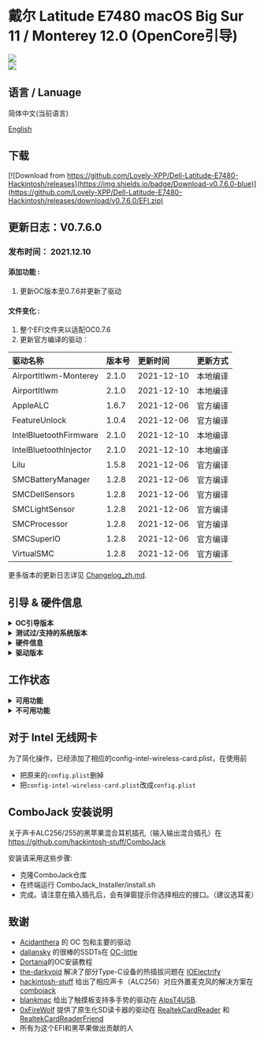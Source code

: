 # 戴尔 Latitude E7480 macOS Big Sur 11 / Monterey 12.0 (OpenCore引导)

<div style="align: center">
<img src="https://user-images.githubusercontent.com/66028151/145524844-83fadbd1-0762-47d8-81fc-69697136ef48.png">
</div>


<div style="align: center">
<img src="https://user-images.githubusercontent.com/66028151/145524637-d3c351bd-7ae5-48b5-9f9d-080d97101d1e.png">
</div>

## 语言 / Lanuage
简体中文(当前语言)

[English](https://github.com/Lovely-XPP/Dell-Latitude-E7480-Hackintosh/blob/main/README.md)

## 下载
[![Download from https://github.com/Lovely-XPP/Dell-Latitude-E7480-Hackintosh/releases](https://img.shields.io/badge/Download-v0.7.6.0-blue)](https://github.com/Lovely-XPP/Dell-Latitude-E7480-Hackintosh/releases/download/v0.7.6.0/EFI.zip)

## 更新日志：V0.7.6.0

### 发布时间： 2021.12.10

#### 添加功能 :
1. 更新OC版本至0.7.6并更新了驱动

#### 文件变化 :

1. 整个EFI文件夹以适配OC0.7.6
2. 更新官方编译的驱动：

| 驱动名称          | 版本号                       | 更新时间       | 更新方式              |
|:----------------|:-------------------------------------------|:---------------|:----------------|
|	AirportItlwm-Monterey	|	2.1.0	|	2021-12-10	|	本地编译	|
|	AirportItlwm	|	2.1.0	|	2021-12-10	|	本地编译	|
|	AppleALC	|	1.6.7	|	2021-12-06	|	官方编译	|
|	FeatureUnlock	|	1.0.4	|	2021-12-06	|	官方编译	|
|	IntelBluetoothFirmware	|	2.1.0	|	2021-12-10	|	本地编译	|
|	IntelBluetoothInjector	|	2.1.0	|	2021-12-10	|	本地编译	|
|	Lilu	|	1.5.8	|	2021-12-06	|	官方编译	|
|	SMCBatteryManager	|	1.2.8	|	2021-12-06	|	官方编译	|
|	SMCDellSensors	|	1.2.8	|	2021-12-06	|	官方编译	|
|	SMCLightSensor	|	1.2.8	|	2021-12-06	|	官方编译	|
|	SMCProcessor	|	1.2.8	|	2021-12-06	|	官方编译	|
|	SMCSuperIO	|	1.2.8	|	2021-12-06	|	官方编译	|
|	VirtualSMC	|	1.2.8	|	2021-12-06	|	官方编译	|

更多版本的更新日志详见 [Changelog_zh.md](https://github.com/Lovely-XPP/Dell-Latitude-E7480-Hackintosh/blob/main/Changelog_zh.md).

## 引导 & 硬件信息

<details>  
<summary><strong>OC引导版本</strong></summary>
</br>
OpenCore 0.7.3 / 0.7.4 / 0.7.5
</details>

<details>  
<summary><strong>测试过/支持的系统版本</strong></summary>
</br>
- Big Sur 11.5.0 - 11.5.2</br>
- Big Sur 11.6 - 11.6.1</br>
- Monterey 12.0 - 12.0.1</br>
</details>

<details>  
<summary><strong>硬件信息</strong></summary>
</br>

| Model           | Dell Latitude E7480                        |
|:----------------|:-------------------------------------------|
| 处理器           | Intel Core i7-7700U                        |
| 图形卡           | 集成显卡：Intel HD Graphics 620           |
| 内存条           | 8GB 2133MHz DDR4 * 2                       |
| 显示器           | 13" 2K (2560x1440) 触摸屏                   |
| 硬盘             | 闪迪 1T M.2 NVMe SSD                        |
| 无线网卡/蓝牙     | 博通 BCM94360Z4                        |
| 摄像头           | 1920x1080 FHD Webcam                       |
| 指纹读取          | 有但不适用于macOS                           |
| 声卡             | 瑞昱 ALC256                             |
| 键盘             | 背光键盘                           |
| 触摸板           | ALPS 触摸板                              |
| SD读卡器         | 瑞昱 RTS525A 读卡器        |

使用小贴士: 
* 对于苹果 macOS 12 Monterey, DW1820A网卡兼容性不那么好，主要是蓝牙驱动，导致隔空投送、接力等服务无法使用，于是换了张BCM9460Z4的网卡，目前无任何不兼容的问题！
* 强烈建议在进入系统以后使用[USBMap](https://github.com/corpnewt/USBMap) 工具进行USB定制！
* 如果你进行了硬件更改（比如网卡更换），同样也建议你使用[USBMap](https://github.com/corpnewt/USBMap) 工具重新进行USB定制！
* 进入系统后，建议重新生成对应机型序列号（需要经过官网查询无效方可使用）！
* 不要开启查找我的Mac功能！
</details>

<details>  
<summary><strong>驱动版本</strong></summary>
</br>

| 驱动名称          | 版本号                       | 更新时间       | 更新方式              |
|:----------------|:-------------------------------------------|:---------------|:----------------|
|	AirportBrcmFixup	|	2.1.4	|	2021-08-16	|	本地编译	|
|	AirportItlwm-Monterey	|	2.1.0	|	2021-12-10	|	本地编译	|
|	AirportItlwm	|	2.1.0	|	2021-12-10	|	本地编译	|
|	AlpsT4USB	|	1.0.0d1	|	2021-10-09	|	官方编译	|
|	AppleALC	|	1.6.7	|	2021-12-06	|	官方编译	|
|	BlueToolFixup	|	2.6.1	|	2021-11-01	|	官方编译	|
|	BrcmBluetoothInjector	|	2.6.1	|	2021-11-01	|	官方编译	|
|	BrcmFirmwareData	|	2.6.1	|	2021-11-01	|	官方编译	|
|	BrcmPatchRAM3	|	2.6.1	|	2021-11-01	|	官方编译	|
|	BrightnessKeys	|	1.0.3	|	2021-08-16	|	本地编译	|
|	CPUFriend	|	1.2.5	|	2021-08-16	|	本地编译	|
|	CpuTscSync	|	1.0.5	|	2021-10-04	|	官方编译	|
|	ECEnabler	|	1.0.2	|	2021-10-27	|	本地编译	|
|	FeatureUnlock	|	1.0.4	|	2021-12-06	|	官方编译	|
|	HibernationFixup	|	1.4.5	|	2021-11-01	|	官方编译	|
|	IntelBluetoothFirmware	|	2.1.0	|	2021-12-10	|	本地编译	|
|	IntelBluetoothInjector	|	2.1.0	|	2021-12-10	|	本地编译	|
|	IntelMausi	|	1.0.8	|	2021-08-27	|	官方编译	|
|	Lilu	|	1.5.8	|	2021-12-06	|	官方编译	|
|	NVMeFix	|	1.1.0	|	2021-08-23	|	本地编译	|
|	RealtekCardReader	|	0.9.7	|	2021-10-27	|	本地编译	|
|	RealtekCardReaderFriend	|	1.0.0	|	2021-08-16	|	本地编译	|
|	RestrictEvents	|	1.0.5	|	2021-10-04	|	官方编译	|
|	SMCBatteryManager	|	1.2.8	|	2021-12-06	|	官方编译	|
|	SMCDellSensors	|	1.2.8	|	2021-12-06	|	官方编译	|
|	SMCLightSensor	|	1.2.8	|	2021-12-06	|	官方编译	|
|	SMCProcessor	|	1.2.8	|	2021-12-06	|	官方编译	|
|	SMCSuperIO	|	1.2.8	|	2021-12-06	|	官方编译	|
|	USBPorts	|	1.0	|	2021-10-30	|	USB 端口注入	|
|	VerbStub	|	1.0.4	|	2021-06-20	|	官方编译	|
|	VirtualSMC	|	1.2.8	|	2021-12-06	|	官方编译	|
|	Voodoo PS/2 Controller	|	2.2.7	|	2021-11-01	|	官方编译	|
|	VoodooI2C	|	2.6.5	|	2021-02-28	|	官方编译	|
|	VoodooI2CHID	|	1	|	2021-10-10	|	官方编译	|
|	WhateverGreen	|	1.5.5	|	2021-11-01	|	官方编译	|
</details>

## 工作状态

<details>  
<summary><strong>可用功能</strong></summary>
</br>

- [x] 显卡Intel HD 620 Graphics的正常驱动（包含双硬解码、GPU加速）
- [x] 所有的USB端口都正常工作
- [x] HDMI/Type-C 接口支持音频输出并支持热插拔 
- [x] 内置摄像头
- [x] Wifi（2.4GHz/5G）
- [x] 蓝牙
- [x] 关机/ 重启/ 睡眠/ 唤醒 (包含 Fn + insert 键睡眠和合盖睡眠)
- [x] 所有Fn键的功能 (需要关闭bios关于Fn键锁：bios -> POST Behavior -> Fn Lock Options)
- [x] 扬声器和耳机插孔
- [x] 外置麦克风和耳麦(需要与[combojack](https://github.com/hackintosh-stuff/ComboJack)配合使用) 
- [x] Intel 有线网络
- [x] 苹果商店和iCloud账户服务，不要开启查找我的Mac功能！
- [x] (不一定可用，和你的账户也有关系) iMessage 和 Facetime 
- [x] miniDP 和 HDMI （支持音频输入）
- [x] 键盘、触摸屏(触摸屏支持手势)、触摸板（触摸板支持多手势）
- [x] 隔空投送、接力、随航、隔空播放（这些功能仅适用于博通网卡，且隔空播放仅限macOS 12）
- [x] SD读卡器

</details>

<details>  
<summary><strong>不可用功能</strong></summary>
</br>

暂时没有不可用功能

</details>

## 对于 Intel 无线网卡

为了简化操作，已经添加了相应的config-intel-wireless-card.plist，在使用前
* 把原来的`config.plist`删掉
* 把`config-intel-wireless-card.plist`改成`config.plist`


## ComboJack 安装说明

关于声卡ALC256/255的黑苹果混合耳机插孔（输入输出混合插孔）在 https://github.com/hackintosh-stuff/ComboJack

安装请采用这些步骤:
* 克隆ComboJack仓库
* 在终端运行 ComboJack_Installer/install.sh
* 完成。请注意在插入插孔后，会有弹窗提示你选择相应的接口。（建议选耳麦）

## 致谢
* [Acidanthera](https://github.com/Acidanthera) 的 OC 包和主要的驱动
* [daliansky](https://github.com/daliansky) 的很棒的SSDTs在 [OC-little](https://github.com/daliansky/OC-little)
* [Dortania](https://dortania.github.io/)的OC安装教程
* [the-darkvoid](https://github.com/the-darkvoid) 解决了部分Type-C设备的热插拔问题在 [IOElectrify](https://github.com/the-darkvoid/macOS-IOElectrify)
* [hackintosh-stuff](https://github.com/hackintosh-stuff) 给出了相应声卡（ALC256）对应外置麦克风的解决方案在 [combojack](https://github.com/hackintosh-stuff/ComboJack)
* [blankmac](https://github.com/blankmac) 给出了触摸板支持多手势的驱动在 [AlpsT4USB](https://github.com/blankmac/AlpsT4USB).
* [0xFireWolf](https://github.com/0xFireWolf) 提供了原生化SD读卡器的驱动在 [RealtekCardReader](https://github.com/0xFireWolf/RealtekCardReader) 和 [RealtekCardReaderFriend](https://github.com/0xFireWolf/RealtekCardReaderFriend)
* 所有为这个EFI和黑苹果做出贡献的人

